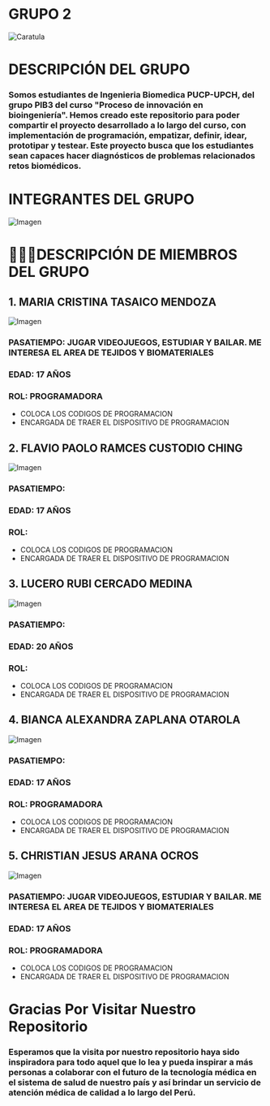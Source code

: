 # GRUPO 2
![Caratula](https://github.com/MariaTasaico/Grupo3_PIB/blob/5b389b7742a20a62b63093f42913bc5e18474cce/Imagenes/Imagen%20de%20WhatsApp%202025-08-29%20a%20las%2010.48.08_8f9b2bfd.jpg)
# DESCRIPCIÓN DEL GRUPO
### Somos estudiantes de Ingenieria Biomedica PUCP-UPCH, del grupo PIB3 del curso "Proceso de innovación en bioingeniería". Hemos creado este repositorio para poder compartir el proyecto desarrollado a lo largo del curso, con implementación de programación, empatizar, definir, idear, prototipar y testear. Este proyecto busca que los estudiantes sean capaces hacer diagnósticos de problemas relacionados retos biomédicos.
# INTEGRANTES DEL GRUPO
![Imagen](https://github.com/MariaTasaico/Grupo3_PIB/blob/5b389b7742a20a62b63093f42913bc5e18474cce/Imagenes/Imagen%20de%20WhatsApp%202025-08-29%20a%20las%2010.30.01_92504930.jpg)
# 🧑‍🤝‍🧑DESCRIPCIÓN DE MIEMBROS DEL GRUPO
## 1. MARIA CRISTINA TASAICO MENDOZA
![Imagen]()
### PASATIEMPO: JUGAR VIDEOJUEGOS, ESTUDIAR Y BAILAR. ME INTERESA EL AREA DE TEJIDOS Y BIOMATERIALES
### EDAD: 17 AÑOS
### ROL: PROGRAMADORA
- COLOCA LOS CODIGOS DE PROGRAMACION
- ENCARGADA DE TRAER EL DISPOSITIVO DE PROGRAMACION
## 2. FLAVIO PAOLO RAMCES CUSTODIO CHING
![Imagen](https://github.com/MariaTasaico/Grupo3_PIB/blob/ae98a4eb906fecb757e696e4871599b75313dbe4/Imagenes/paolo.jpg)
### PASATIEMPO:
### EDAD: 17 AÑOS
### ROL: 
- COLOCA LOS CODIGOS DE PROGRAMACION
- ENCARGADA DE TRAER EL DISPOSITIVO DE PROGRAMACION
## 3. LUCERO RUBI CERCADO MEDINA
![Imagen](https://github.com/MariaTasaico/Grupo3_PIB/blob/dc978df19e8d71d81a75f28e7d3f76897c0f2afa/Imagenes/lucero.jpg)
### PASATIEMPO: 
### EDAD: 20 AÑOS
### ROL: 
- COLOCA LOS CODIGOS DE PROGRAMACION
- ENCARGADA DE TRAER EL DISPOSITIVO DE PROGRAMACION
## 4. BIANCA ALEXANDRA ZAPLANA OTAROLA
![Imagen](https://github.com/MariaTasaico/Grupo3_PIB/blob/dc978df19e8d71d81a75f28e7d3f76897c0f2afa/Imagenes/amiga.jpg)
### PASATIEMPO: 
### EDAD: 17 AÑOS
### ROL: PROGRAMADORA
- COLOCA LOS CODIGOS DE PROGRAMACION
- ENCARGADA DE TRAER EL DISPOSITIVO DE PROGRAMACION
## 5. CHRISTIAN JESUS ARANA OCROS
![Imagen]()
### PASATIEMPO: JUGAR VIDEOJUEGOS, ESTUDIAR Y BAILAR. ME INTERESA EL AREA DE TEJIDOS Y BIOMATERIALES
### EDAD: 17 AÑOS
### ROL: PROGRAMADORA
- COLOCA LOS CODIGOS DE PROGRAMACION
- ENCARGADA DE TRAER EL DISPOSITIVO DE PROGRAMACION
# Gracias Por Visitar Nuestro Repositorio
### Esperamos que la visita por nuestro repositorio haya sido inspiradora para todo aquel que lo lea y pueda inspirar a más personas a colaborar con el futuro de la tecnología médica en el sistema de salud de nuestro país y así brindar un servicio de atención médica de calidad a lo largo del Perú.




